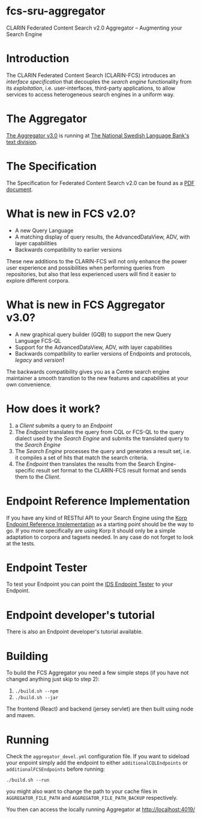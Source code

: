 # fcs-sru-aggregator
CLARIN Federated Content Search v2.0 Aggregator – Augmenting your Search Engine

# Introduction
  The CLARIN Federated Content Search
  (CLARIN-FCS) introduces an _interface specification_ that
  decouples the _search engine_ functionality from its _exploitation_, i.e. user-interfaces, third-party applications,
  to allow services to access heterogeneous search engines in a
  uniform way.


# The Aggregator
[The Aggregator v3.0](https://spraakbanken.gu.se/ws/fcs/2.0/aggregator/) is running at [The National Swedish Language Bank's text division](https://spraakbanken.gu.se/eng/).

# The Specification
The Specification for Federated Content Search v2.0 can be found as a [PDF document](https://office.clarin.eu/v/CE-2017-1046-FCS-Specification.pdf).

# What is new in FCS v2.0?
* A new Query Language
* A matching display of query results, the AdvancedDataView, ADV, with layer capabilities
* Backwards compatibility to earlier versions

These new additions to the CLARIN-FCS will not only enhance the power
user experience and possibilities when performing queries from
repositories, but also that less experienced users will find it easier
to explore different corpora.

# What is new in FCS Aggregator v3.0?
* A new graphical query builder (GQB) to support  the new Query Language FCS-QL
* Support for the AdvancedDataView, ADV, with layer capabilities
* Backwards compatibility to earlier versions of Endpoints and protocols, _legacy_ and _version1_

 The backwards compatibility gives you as a Centre search engine maintainer
 a smooth transtion to the new features and capabilities at your own convenience.

# How does it work?
1. a _Client_ submits a query to an _Endpoint_
1. The _Endpoint_ translates the query from CQL or FCS-QL to the query dialect used by the _Search Engine_ and submits the translated query to the _Search Engine_
1. The _Search Engine_ processes the query and generates a result set, i.e. it compiles a set of hits that match the search criteria.
1. The _Endpoint_ then translates the results from the Search Engine-specific result set format to the CLARIN-FCS result format and sends them to the _Client_.

# Endpoint Reference Implementation
If you have any kind of RESTful API to your Search Engine using the
 [Korp Endpoint Reference Implementation](https://github.com/clarin-eric/fcs-korp-endpoint/) as a starting point should be the way to go. If you more specifically are using Korp it should only be a simple adaptation to corpora and tagsets needed. In any case do not forget to look at the tests.

# Endpoint Tester
To test your Endpoint you can point the [IDS Endpoint Tester](http://clarin.ids-mannheim.de/srutest) to your Endpoint.

# Endpoint developer's tutorial
There is also an Endpoint developer's tutorial available.

# Building
To build the FCS Aggregator you need a few simple steps (if you have not changed anything just skip to step 2):
1. `./build.sh --npm`
1. `./build.sh --jar`

The frontend (React) and backend (jersey servlet) are then built using node and maven.

# Running
Check the `aggregator_devel.yml` configuration file. If you want to sideload your enpoint simply add the endpoint to either `additionalCQLEndpoints` or `additionalFCSEndpoints` before running:

`./build.sh --run`

you might also want to change the path to your cache files in `AGGREGATOR_FILE_PATH` and `AGGREGATOR_FILE_PATH_BACKUP` respectively.

You then can access the locally running Aggregator at [http://localhost:4019/](http://localhost:4019/)

